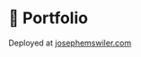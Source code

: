 # :rocket: Portfolio

Deployed at [josephemswiler.com](https://josephemswiler.com "Joseph Emswiler")